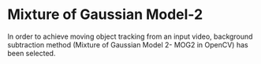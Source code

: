 # Mixture of Gaussian Model-2
 In order to achieve moving object tracking from an input video, background subtraction method (Mixture of Gaussian Model 2- MOG2 in OpenCV) has been selected. 
